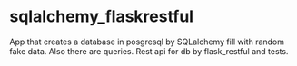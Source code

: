 # sqlalchemy_flaskrestful
App that creates a database in posgresql by SQLalchemy
fill with random fake data. Also there are queries.
Rest api for db by flask_restful and tests.
